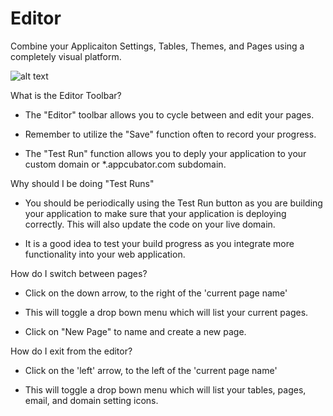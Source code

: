 # Editor #


Combine your Applicaiton Settings, Tables, Themes, and Pages using a completely visual platform. 

![alt text](http://appcubator.com/static/img/tutorial/Editor.png)

What is the Editor Toolbar?

- The "Editor" toolbar allows you to cycle between and edit your pages. 

- Remember to utilize the "Save" function often to record your progress. 

- The "Test Run" function allows you to deply your application to your custom domain or *.appcubator.com subdomain. 

Why should I be doing "Test Runs"

- You should be periodically using the Test Run button as you are building your application to make sure that your application is deploying correctly. This will also update the code on your live domain. 

- It is a good idea to test your build progress as you integrate more functionality into your web application.

How do I switch between pages?

- Click on the down arrow, to the right of the 'current page name' 

- This will toggle a drop bown menu which will list your current pages. 

- Click on "New Page" to name and create a new page.

How do I exit from the editor?

- Click on the 'left' arrow, to the left of the 'current page name' 

- This will toggle a drop bown menu which will list your tables, pages, email, and domain setting icons. 
